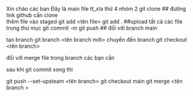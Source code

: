 Xin chào các bạn 
Đây là main file tt_xla thứ 4 nhóm 2
git clone <repo> ## đường link github cần clone  
thêm file vào staged 
git add <tên file>
git add .      ##upload tất cả các file trong thư mục 
git commit -m  <message>
git push  ## đối với branch main 

tạo branch 
git branch <tên branch mới>
chuyển đến branch 
git checkout <tên branch>

đối với merge file trong branch các bạn cần 

sau khi git commit xong thì

git push --set-upsteam <tên branch>
git checkout main 
git merge <tên branch >